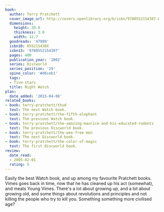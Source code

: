 ```yaml
---
book:
  author: Terry Pratchett
  cover_image_url: http://covers.openlibrary.org/b/isbn/9780552154307-L.jpg
  dimensions:
    height: 20.0
    thickness: 3.0
    width: 12.7
  goodreads: '47989'
  isbn10: 055215430X
  isbn13: '9780552154307'
  pages: 480
  publication_year: '2002'
  series: Discworld
  series_position: '29'
  spine_color: '#d6ceb1'
  tags:
  - five-stars
  title: Night Watch
plan:
  date_added: '2015-04-08'
related_books:
- book: terry-pratchett/thud
  text: The next Watch book.
- book: terry-pratchett/the-fifth-elephant
  text: The previous Watch book.
- book: terry-pratchett/the-amazing-maurice-and-his-educated-rodents
  text: The previous Discworld book.
- book: terry-pratchett/the-wee-free-men
  text: The next Discworld book.
- book: terry-pratchett/the-color-of-magic
  text: The first Discworld book.
review:
  date_read:
  - 2005-02-01
  rating: 5
---
```

Easily the best Watch book, and up among my favourite Pratchett books. Vimes goes back in time, now that he has cleaned
up his act (somewhat), and meats Young Vimes. There's a lot about growing up, and a lot about growing old, and some
things about revolutions and principles and not killing the people who try to kill you. Something something more
civilised age?
